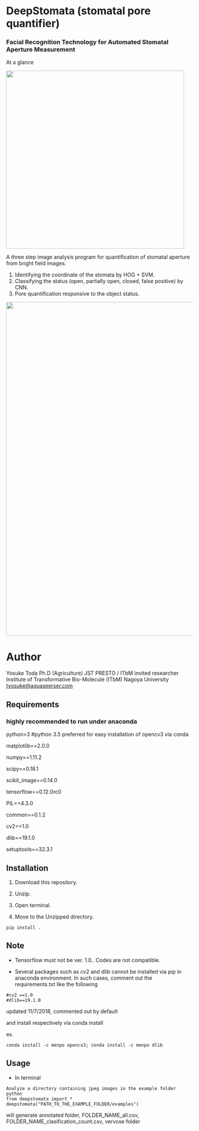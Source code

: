 
# DeepStomata (stomatal pore quantifier)
### Facial Recognition Technology for Automated Stomatal Aperture Measurement
At a glance

<img src="https://github.com/totti0223/deepstomata/blob/master/images/ataglance.jpg" width="480">


A three step image analysis program for quantification of stomatal aperture from bright field images.

1. Identifying the coordinate of the stomata by HOG + SVM.
2. Classifying the status (open, partially open, closed, false positive) by CNN.
3. Pore quantification responsive to the object status.

<img src="https://github.com/totti0223/deepstomata/blob/master/images/main.jpg" width="900">

# Author

Yosuke Toda
Ph.D (Agriculture)
JST PRESTO / ITbM invited researcher
Institute of Transformative Bio-Molecule (ITbM)
Nagoya University
tyosuke@aquaseerser.com

## Requirements
### highly recommended to run under anaconda


python>3 #python 3.5 preferred for easy installation of opencv3 via conda

matplotlib==2.0.0

numpy==1.11.2

scipy==0.18.1

scikit_image==0.14.0

tensorflow==0.12.0rc0

PIL==4.3.0

common==0.1.2

cv2==1.0

dlib==19.1.0

setuptools==32.3.1

## Installation

1. Download this repository.

2. Unzip.

2. Open terminal.

3. Move to the Unzipped directory.

~~~~
pip install .
~~~~

## Note

- Tensorflow must not be ver. 1.0.. Codes are not compatible.

- Several packages such as cv2 and dlib cannot be installed via pip in anaconda environment. In such cases, comment out the requirements.txt like the following 

~~~~
#cv2 ==1.0
#dlib==19.1.0
~~~~
updated 11/7/2018, commented out by default

and install respectively via conda install 

ex. 
~~~~
conda install -c menpo opencv3; conda install -c menpo dlib
~~~~
## Usage

- In terminal

~~~~
Analyze a directory containing jpeg images in the example folder
python
from deepstomata import *
deepstomata("PATH_TO_THE_EXAMPLE_FOLDER/examples")
~~~~

will generate annotated folder, FOLDER_NAME_all.csv, FOLDER_NAME_clasification_count.csv, vervose folder